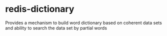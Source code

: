 redis-dictionary
================

Provides a mechanism to build word dictionary based on coherent data sets and ability to search the data set by partial words